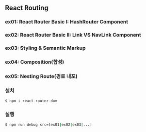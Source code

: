 ## React Routing

### ex01: React Router Basic I: HashRouter Component
### ex02: React Router Basic II: Link VS NavLink Component
### ex03: Styling & Semantic Markup
### ex04: Composition(합성)
### ex05: Nesting Route(경로 내포)

### 설치
```bash
$ npm i react-router-dom
```

### 실행
```bash
$ npm run debug src=[ex01|ex02|ex03|...]
```
